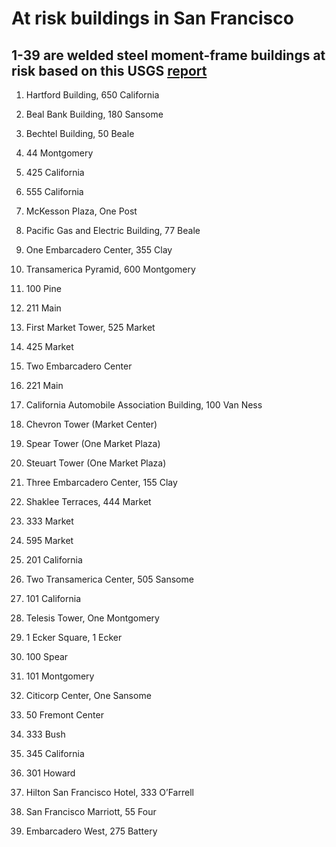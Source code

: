 # At risk buildings in San Francisco

## 1-39 are welded steel moment-frame buildings at risk based on this USGS [report](https://pubs.usgs.gov/sir/2017/5013/sir20175013iq.pdf)

1. Hartford Building, 650 California

2. Beal Bank Building, 180 Sansome

3. Bechtel Building, 50 Beale

4. 44 Montgomery

5. 425 California

6. 555 California

7. McKesson Plaza, One Post

8. Pacific Gas and Electric Building, 77 Beale

9. One Embarcadero Center, 355 Clay

10. Transamerica Pyramid, 600 Montgomery

11. 100 Pine

12. 211 Main

13. First Market Tower, 525 Market

14. 425 Market

15. Two Embarcadero Center

16. 221 Main

17. California Automobile Association Building, 100 Van Ness

18. Chevron Tower (Market Center)

19. Spear Tower (One Market Plaza)

20. Steuart Tower (One Market Plaza)

21. Three Embarcadero Center, 155 Clay

22. Shaklee Terraces, 444 Market

23. 333 Market

24. 595 Market

25. 201 California

26. Two Transamerica Center, 505 Sansome

27. 101 California

28. Telesis Tower, One Montgomery

29. 1 Ecker Square, 1 Ecker

30. 100 Spear

31. 101 Montgomery

32. Citicorp Center, One Sansome

33. 50 Fremont Center

34. 333 Bush

35. 345 California

36. 301 Howard

37. Hilton San Francisco Hotel, 333 O’Farrell

38. San Francisco Marriott, 55 Four

39. Embarcadero West, 275 Battery
